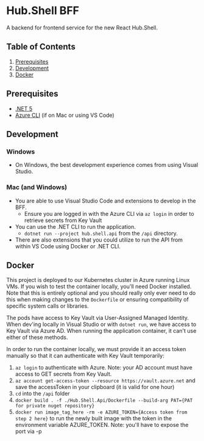 # Hub.Shell BFF

A backend for frontend service for the new React Hub.Shell. 

## Table of Contents

1. [Prerequisites](#Prerequisites)
2. [Development](#Development)
3. [Docker](#Docker)

## Prerequisites

- [.NET 5](https://dotnet.microsoft.com/download/dotnet/5.0)
- [Azure CLI](https://docs.microsoft.com/en-us/cli/azure/install-azure-cli) (if on Mac or using VS Code)

## Development

### Windows
- On Windows, the best development experience comes from using Visual Studio.

### Mac (and Windows)
- You are able to use Visual Studio Code and extensions to develop in the BFF.
  - Ensure you are logged in with the Azure CLI via `az login` in order to retrieve secrets from Key Vault
- You can use the .NET CLI to run the application.
  - `dotnet run --project hub.shell.api` from the `/api` directory.
- There are also extensions that you could utilize to run the API from within VS Code using Docker or .NET CLI.

## Docker

This project is deployed to our Kubernetes cluster in Azure running Linux VMs. If you wish to test the container locally, you'll need Docker installed. Note that this is entirely optional and you should really only ever need to do this when making changes to the `Dockerfile` or ensuring compatibility of specific system calls or libraries.

The pods have access to Key Vault via User-Assigned Managed Identity. When dev'ing locally in Visual Studio or with `dotnet run`, we have access to Key Vault via Azure AD. When running the application container, it can't use either of these methods.

In order to run the container locally, we must provide it an access token manually so that it can authenticate with Key Vault temporarily:

1. `az login` to authenticate with Azure. Note: your AD account must have access to GET secrets from Key Vault.
2. `az account get-access-token --resource https://vault.azure.net` and save the accessToken in your clipboard (it is valid for one hour)
3. `cd` into the `/api` folder
3. `docker build . -f ./Hub.Shell.Api/Dockerfile --build-arg PAT={PAT for private nuget repository}`
4. `docker run image_tag_here -rm -e AZURE_TOKEN={Access token from step 2 here}` to run the newly built image with the token in the environment variable AZURE_TOKEN. Note: you'll have to expose the port via -p
